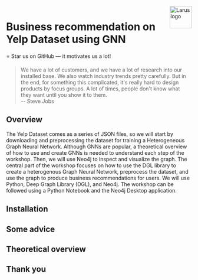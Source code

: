 <a href="https://larus-ba.it/">
    <img src="https://larus-ba.it/wp-content/uploads/2022/10/logo-larus-horizontal.png" alt="Larus logo" title="Aimeos" align="right" height="60" />
</a>

# Business recommendation on Yelp Dataset using GNN

:star: Star us on GitHub — it motivates us a lot!  

> We have a lot of customers, and we have a lot of research into our installed base. We also watch industry trends pretty carefully. But in the end, for something this complicated, it's really hard to design products by focus groups. A lot of times, people don't know what they want until you show it to them.  
> -- Steve Jobs <br>

## Overview

The Yelp Dataset comes as a series of JSON files, so we will start by downloading and preprocessing the dataset for training a Heterogeneous Graph Neural Network.
Although GNNs are popular, a theoretical overview of how to use and create GNNs is needed to understand each step of the workshop.
Then, we will use Neo4j to inspect and visualize the graph.
The central part of the workshop focuses on how to use the DGL library to create a heterogenous Graph Neural Network, preprocess the dataset, and use the graph to produce business recommendations for users.
We will use Python, Deep Graph Library (DGL), and Neo4j.
The workshop can be followed using a Python Notebook and the Neo4j Desktop application.

## Installation 

## Some advice

## Theoretical overview

## Thank you
